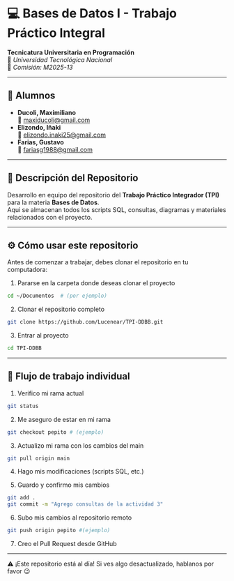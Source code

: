 # 💻 Bases de Datos I - Trabajo Práctico Integral
**Tecnicatura Universitaria en Programación**  
📍 *Universidad Tecnológica Nacional*  
📌 *Comisión: M2025-13*

---

## 👥 Alumnos

- **Ducoli, Maximiliano**  
  📧 maxiducoli@gmail.com  
- **Elizondo, Iñaki**  
  📧 elizondo.inaki25@gmail.com  
- **Farias, Gustavo**  
  📧 fariasg1988@gmail.com

---

## 📂 Descripción del Repositorio
Desarrollo en equipo del repositorio del **Trabajo Práctico Integrador (TPI)** para la materia **Bases de Datos**.  
Aqui se almacenan todos los scripts SQL, consultas, diagramas y materiales relacionados con el proyecto.

---

## ⚙️ Cómo usar este repositorio

Antes de comenzar a trabajar, debes clonar el repositorio en tu computadora:

1. Pararse en la carpeta donde deseas clonar el proyecto
```bash
cd ~/Documentos  # (por ejemplo)
```

2. Clonar el repositorio completo
```bash
git clone https://github.com/Lucenear/TPI-DDBB.git
```

3. Entrar al proyecto
```bash
cd TPI-DDBB
```

---

## 📝 Flujo de trabajo individual

1. Verifico mi rama actual
```bash
git status
```

2. Me aseguro de estar en mi rama
```bash
git checkout pepito # (ejemplo)
```

3. Actualizo mi rama con los cambios del main
```bash
git pull origin main
```

4. Hago mis modificaciones (scripts SQL, etc.)<br>

5. Guardo y confirmo mis cambios
```bash
git add .
git commit -m "Agrego consultas de la actividad 3"
```

6. Subo mis cambios al repositorio remoto
```bash
git push origin pepito #(ejemplo)
```

7. Creo el Pull Request desde GitHub

---

⚠️ ¡Este repositorio está al día! Si ves algo desactualizado, hablanos por favor 😉